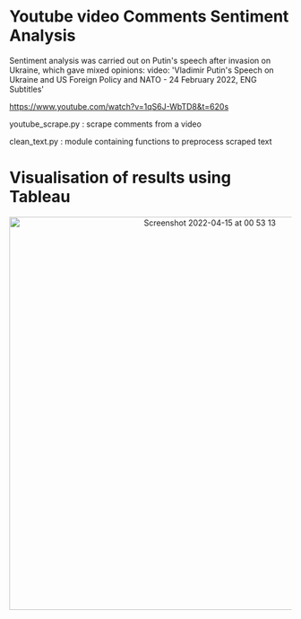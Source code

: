 # Youtube video Comments Sentiment Analysis
Sentiment analysis was carried out on Putin's speech after invasion on Ukraine,  which gave mixed opinions:
video: 'Vladimir Putin's Speech on Ukraine and US Foreign Policy and NATO - 24 February 2022, ENG Subtitles' 

https://www.youtube.com/watch?v=1qS6J-WbTD8&t=620s


youtube_scrape.py : scrape comments from a video

clean_text.py  : module containing functions to preprocess scraped text

# Visualisation of results using Tableau
<p align="center">
<img width="700" alt="Screenshot 2022-04-15 at 00 53 13" src="https://user-images.githubusercontent.com/71874390/163521286-f1b865b5-daad-4f54-9513-dc4909c0d545.png">
</p>
